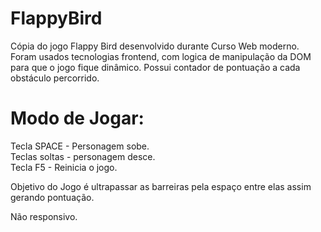 # FlappyBird
Cópia do jogo Flappy Bird desenvolvido durante Curso Web moderno. Foram usados tecnologias frontend, com logica de manipulação da DOM para que o jogo fique dinâmico.
Possui contador de pontuação a cada obstáculo percorrido.

# Modo de Jogar:
Tecla SPACE - Personagem sobe. </br>
Teclas soltas - personagem desce. </br>
Tecla F5 - Reinicia o jogo. </br>

Objetivo do Jogo é ultrapassar as barreiras pela espaço entre elas assim gerando pontuação.

Não responsivo.
